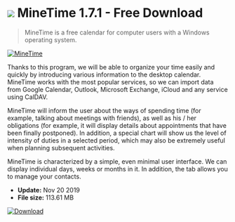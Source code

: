# ![](https://cdn.softexe.net/static/icon/c/minetime-8504.png) MineTime 1.7.1 - Free Download

> MineTime is a free calendar for computer users with a Windows operating system.

[![MineTime](https://gallery.dpcdn.pl/imgc/Tools/83671/g_-_420x350_1.5_-_x9b395a48-c7de-41fd-afd1-d84605aad5db.jpg)](https://softexe.net/win/business/calendars/minetime:heRd.html)

Thanks to this program, we will be able to organize your time easily and quickly by introducing various information to the desktop calendar. MineTime works with the most popular services, so we can import data from Google Calendar, Outlook, Microsoft Exchange, iCloud and any service using CalDAV.
 
 MineTime will inform the user about the ways of spending time (for example, talking about meetings with friends), as well as his / her obligations (for example, it will display details about appointments that have been finally postponed). In addition, a special chart will show us the level of intensity of duties in a selected period, which may also be extremely useful when planning subsequent activities.
 
 MineTime is characterized by a simple, even minimal user interface. We can display individual days, weeks or months in it. In addition, the tab allows you to manage your contacts.


- **Update:** Nov 20 2019
- **File size:** 113.61 MB

[![Download](https://cdn.softexe.net/static/img/download.png)](https://softexe.net/win/business/calendars/minetime:heRd.html)

